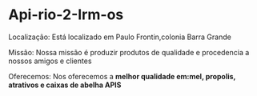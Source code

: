 # Api-rio-2-Irm-os
<p>Localização: Está localizado em Paulo Frontin,colonia Barra Grande<p>
<p>Missão: Nossa missão é produzir produtos de qualidade e procedencia a nossos amigos e clientes<p>
<p>Oferecemos: Nos oferecemos a <strong>melhor qualidade<strong> em:mel, propolis, atrativos e caixas de abelha APIS <p>

